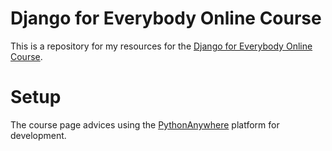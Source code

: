 # Django for Everybody Online Course
This is a repository for my resources for the [Django for Everybody Online 
Course](https://www.dj4e.com/).

# Setup
The course page advices using the 
[PythonAnywhere](https://www.pythonanywhere.com/) platform for development.

